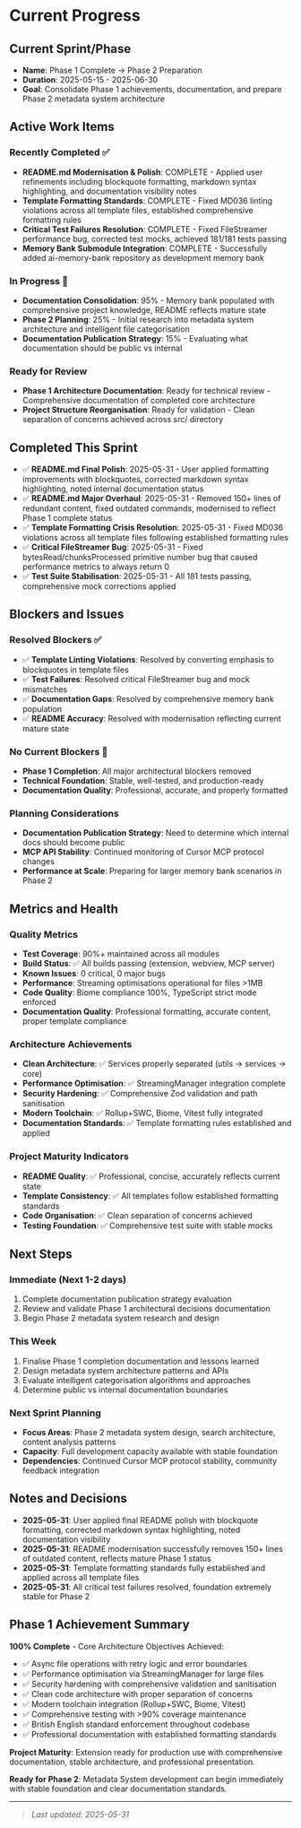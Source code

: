 # Current Progress

## Current Sprint/Phase
- **Name**: Phase 1 Complete → Phase 2 Preparation
- **Duration**: 2025-05-15 - 2025-06-30
- **Goal**: Consolidate Phase 1 achievements, documentation, and prepare Phase 2 metadata system architecture

## Active Work Items

### Recently Completed ✅
- **README.md Modernisation & Polish**: COMPLETE - Applied user refinements including blockquote formatting, markdown syntax highlighting, and documentation visibility notes
- **Template Formatting Standards**: COMPLETE - Fixed MD036 linting violations across all template files, established comprehensive formatting rules
- **Critical Test Failures Resolution**: COMPLETE - Fixed FileStreamer performance bug, corrected test mocks, achieved 181/181 tests passing
- **Memory Bank Submodule Integration**: COMPLETE - Successfully added ai-memory-bank repository as development memory bank

### In Progress 🔄
- **Documentation Consolidation**: 95% - Memory bank populated with comprehensive project knowledge, README reflects mature state
- **Phase 2 Planning**: 25% - Initial research into metadata system architecture and intelligent file categorisation
- **Documentation Publication Strategy**: 15% - Evaluating what documentation should be public vs internal

### Ready for Review
- **Phase 1 Architecture Documentation**: Ready for technical review - Comprehensive documentation of completed core architecture
- **Project Structure Reorganisation**: Ready for validation - Clean separation of concerns achieved across src/ directory

## Completed This Sprint
- ✅ **README.md Final Polish**: 2025-05-31 - User applied formatting improvements with blockquotes, corrected markdown syntax highlighting, noted internal documentation status
- ✅ **README.md Major Overhaul**: 2025-05-31 - Removed 150+ lines of redundant content, fixed outdated commands, modernised to reflect Phase 1 complete status
- ✅ **Template Formatting Crisis Resolution**: 2025-05-31 - Fixed MD036 violations across all template files following established formatting rules
- ✅ **Critical FileStreamer Bug**: 2025-05-31 - Fixed bytesRead/chunksProcessed primitive number bug that caused performance metrics to always return 0
- ✅ **Test Suite Stabilisation**: 2025-05-31 - All 181 tests passing, comprehensive mock corrections applied

## Blockers and Issues

### Resolved Blockers ✅
- ✅ **Template Linting Violations**: Resolved by converting emphasis to blockquotes in template files
- ✅ **Test Failures**: Resolved critical FileStreamer bug and mock mismatches
- ✅ **Documentation Gaps**: Resolved by comprehensive memory bank population
- ✅ **README Accuracy**: Resolved with modernisation reflecting current mature state

### No Current Blockers 🎉
- **Phase 1 Completion**: All major architectural blockers removed
- **Technical Foundation**: Stable, well-tested, and production-ready
- **Documentation Quality**: Professional, accurate, and properly formatted

### Planning Considerations
- **Documentation Publication Strategy**: Need to determine which internal docs should become public
- **MCP API Stability**: Continued monitoring of Cursor MCP protocol changes
- **Performance at Scale**: Preparing for larger memory bank scenarios in Phase 2

## Metrics and Health

### Quality Metrics
- **Test Coverage**: 90%+ maintained across all modules
- **Build Status**: ✅ All builds passing (extension, webview, MCP server)
- **Known Issues**: 0 critical, 0 major bugs
- **Performance**: Streaming optimisations operational for files >1MB
- **Code Quality**: Biome compliance 100%, TypeScript strict mode enforced
- **Documentation Quality**: Professional formatting, accurate content, proper template compliance

### Architecture Achievements
- **Clean Architecture**: ✅ Services properly separated (utils → services → core)
- **Performance Optimisation**: ✅ StreamingManager integration complete
- **Security Hardening**: ✅ Comprehensive Zod validation and path sanitisation
- **Modern Toolchain**: ✅ Rollup+SWC, Biome, Vitest fully integrated
- **Documentation Standards**: ✅ Template formatting rules established and applied

### Project Maturity Indicators
- **README Quality**: ✅ Professional, concise, accurately reflects current state
- **Template Consistency**: ✅ All templates follow established formatting standards
- **Code Organisation**: ✅ Clean separation of concerns achieved
- **Testing Foundation**: ✅ Comprehensive test suite with stable mocks

## Next Steps

### Immediate (Next 1-2 days)
1. Complete documentation publication strategy evaluation
2. Review and validate Phase 1 architectural decisions documentation
3. Begin Phase 2 metadata system research and design

### This Week
1. Finalise Phase 1 completion documentation and lessons learned
2. Design metadata system architecture patterns and APIs
3. Evaluate intelligent categorisation algorithms and approaches
4. Determine public vs internal documentation boundaries

### Next Sprint Planning
- **Focus Areas**: Phase 2 metadata system design, search architecture, content analysis patterns
- **Capacity**: Full development capacity available with stable foundation
- **Dependencies**: Continued Cursor MCP protocol stability, community feedback integration

## Notes and Decisions
- **2025-05-31**: User applied final README polish with blockquote formatting, corrected markdown syntax highlighting, noted documentation visibility
- **2025-05-31**: README modernisation successfully removes 150+ lines of outdated content, reflects mature Phase 1 status
- **2025-05-31**: Template formatting standards fully established and applied across all template files
- **2025-05-31**: All critical test failures resolved, foundation extremely stable for Phase 2

## Phase 1 Achievement Summary
**100% Complete** - Core Architecture Objectives Achieved:
- ✅ Async file operations with retry logic and error boundaries
- ✅ Performance optimisation via StreamingManager for large files
- ✅ Security hardening with comprehensive validation and sanitisation
- ✅ Clean code architecture with proper separation of concerns
- ✅ Modern toolchain integration (Rollup+SWC, Biome, Vitest)
- ✅ Comprehensive testing with >90% coverage maintenance
- ✅ British English standard enforcement throughout codebase
- ✅ Professional documentation with established formatting standards

**Project Maturity**: Extension ready for production use with comprehensive documentation, stable architecture, and professional presentation.

**Ready for Phase 2**: Metadata System development can begin immediately with stable foundation and clear documentation standards.

---
> *Last updated: 2025-05-31*